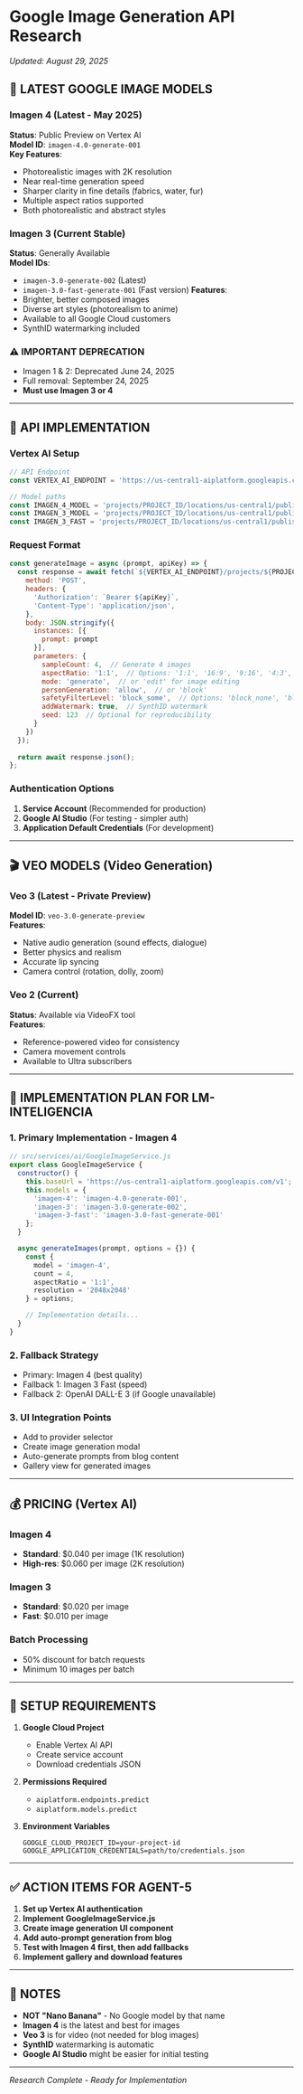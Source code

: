 # Google Image Generation API Research
*Updated: August 29, 2025*

## 🎯 LATEST GOOGLE IMAGE MODELS

### Imagen 4 (Latest - May 2025)
**Status**: Public Preview on Vertex AI  
**Model ID**: `imagen-4.0-generate-001`  
**Key Features**:
- Photorealistic images with 2K resolution
- Near real-time generation speed
- Sharper clarity in fine details (fabrics, water, fur)
- Multiple aspect ratios supported
- Both photorealistic and abstract styles

### Imagen 3 (Current Stable)
**Status**: Generally Available  
**Model IDs**: 
- `imagen-3.0-generate-002` (Latest)
- `imagen-3.0-fast-generate-001` (Fast version)
**Features**:
- Brighter, better composed images
- Diverse art styles (photorealism to anime)
- Available to all Google Cloud customers
- SynthID watermarking included

### ⚠️ IMPORTANT DEPRECATION
- Imagen 1 & 2: Deprecated June 24, 2025
- Full removal: September 24, 2025
- **Must use Imagen 3 or 4**

---

## 📡 API IMPLEMENTATION

### Vertex AI Setup
```javascript
// API Endpoint
const VERTEX_AI_ENDPOINT = 'https://us-central1-aiplatform.googleapis.com/v1';

// Model paths
const IMAGEN_4_MODEL = 'projects/PROJECT_ID/locations/us-central1/publishers/google/models/imagen-4.0-generate-001';
const IMAGEN_3_MODEL = 'projects/PROJECT_ID/locations/us-central1/publishers/google/models/imagen-3.0-generate-002';
const IMAGEN_3_FAST = 'projects/PROJECT_ID/locations/us-central1/publishers/google/models/imagen-3.0-fast-generate-001';
```

### Request Format
```javascript
const generateImage = async (prompt, apiKey) => {
  const response = await fetch(`${VERTEX_AI_ENDPOINT}/projects/${PROJECT_ID}/locations/us-central1/publishers/google/models/imagen-4.0-generate-001:predict`, {
    method: 'POST',
    headers: {
      'Authorization': `Bearer ${apiKey}`,
      'Content-Type': 'application/json',
    },
    body: JSON.stringify({
      instances: [{
        prompt: prompt
      }],
      parameters: {
        sampleCount: 4,  // Generate 4 images
        aspectRatio: '1:1',  // Options: '1:1', '16:9', '9:16', '4:3', '3:4'
        mode: 'generate',  // or 'edit' for image editing
        personGeneration: 'allow',  // or 'block'
        safetyFilterLevel: 'block_some',  // Options: 'block_none', 'block_some', 'block_most'
        addWatermark: true,  // SynthID watermark
        seed: 123  // Optional for reproducibility
      }
    })
  });
  
  return await response.json();
};
```

### Authentication Options
1. **Service Account** (Recommended for production)
2. **Google AI Studio** (For testing - simpler auth)
3. **Application Default Credentials** (For development)

---

## 🎬 VEO MODELS (Video Generation)

### Veo 3 (Latest - Private Preview)
**Model ID**: `veo-3.0-generate-preview`  
**Features**:
- Native audio generation (sound effects, dialogue)
- Better physics and realism
- Accurate lip syncing
- Camera control (rotation, dolly, zoom)

### Veo 2 (Current)
**Status**: Available via VideoFX tool  
**Features**:
- Reference-powered video for consistency
- Camera movement controls
- Available to Ultra subscribers

---

## 🔧 IMPLEMENTATION PLAN FOR LM-INTELIGENCIA

### 1. Primary Implementation - Imagen 4
```javascript
// src/services/ai/GoogleImageService.js
export class GoogleImageService {
  constructor() {
    this.baseUrl = 'https://us-central1-aiplatform.googleapis.com/v1';
    this.models = {
      'imagen-4': 'imagen-4.0-generate-001',
      'imagen-3': 'imagen-3.0-generate-002',
      'imagen-3-fast': 'imagen-3.0-fast-generate-001'
    };
  }

  async generateImages(prompt, options = {}) {
    const {
      model = 'imagen-4',
      count = 4,
      aspectRatio = '1:1',
      resolution = '2048x2048'
    } = options;

    // Implementation details...
  }
}
```

### 2. Fallback Strategy
- Primary: Imagen 4 (best quality)
- Fallback 1: Imagen 3 Fast (speed)
- Fallback 2: OpenAI DALL-E 3 (if Google unavailable)

### 3. UI Integration Points
- Add to provider selector
- Create image generation modal
- Auto-generate prompts from blog content
- Gallery view for generated images

---

## 💰 PRICING (Vertex AI)

### Imagen 4
- **Standard**: $0.040 per image (1K resolution)
- **High-res**: $0.060 per image (2K resolution)

### Imagen 3
- **Standard**: $0.020 per image
- **Fast**: $0.010 per image

### Batch Processing
- 50% discount for batch requests
- Minimum 10 images per batch

---

## 🔑 SETUP REQUIREMENTS

1. **Google Cloud Project**
   - Enable Vertex AI API
   - Create service account
   - Download credentials JSON

2. **Permissions Required**
   - `aiplatform.endpoints.predict`
   - `aiplatform.models.predict`

3. **Environment Variables**
   ```env
   GOOGLE_CLOUD_PROJECT_ID=your-project-id
   GOOGLE_APPLICATION_CREDENTIALS=path/to/credentials.json
   ```

---

## ✅ ACTION ITEMS FOR AGENT-5

1. **Set up Vertex AI authentication**
2. **Implement GoogleImageService.js**
3. **Create image generation UI component**
4. **Add auto-prompt generation from blog**
5. **Test with Imagen 4 first, then add fallbacks**
6. **Implement gallery and download features**

---

## 📝 NOTES

- **NOT "Nano Banana"** - No Google model by that name
- **Imagen 4** is the latest and best for images
- **Veo 3** is for video (not needed for blog images)
- **SynthID** watermarking is automatic
- **Google AI Studio** might be easier for initial testing

---

*Research Complete - Ready for Implementation*